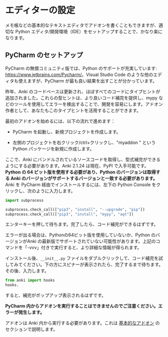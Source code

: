 # エディターの設定

メモ帳などの基本的なテキストエディタでアドオンを書くこともできますが、適切な Python エディタ/開発環境（IDE）をセットアップすることで、かなり楽になります。

## PyCharm のセットアップ

PyCharm の無償コミュニティ版では、Python のサポートが充実しています: <https://www.jetbrains.com/Pycharm/>。Visual Studio Code のような他のエディタも使えますが、PyCharm が最も良い結果を出すことが分かっています。

昨年、Anki のコードベースは更新され、ほぼすべてのコードにタイプヒントが追加されました。これらの型ヒントは、より良いコード補完を提供し、mypy などのツールを使用してエラーを検出することで、開発を容易にします。アドオン作者として、あなたもこのタイプヒントを活用することができます。

最初のアドオンを始めるには、以下の流れで進めます：

- PyCharm を起動し、新規プロジェクトを作成します。

- 左側のプロジェクトを右クリック/ctrl+クリックし、"myaddon " という Python パッケージを新規に作成します。

ここで、Anki にバンドルされているソースコードを取得し、型式補完ができるようにする必要があります。Anki 2.1.24 は現在、PyPI で入手可能です。**Python の 64 ビット版を使用する必要があり、Python のバージョンは取得する Anki のバージョンがサポートするバージョンと一致する必要があります。** Anki を PyCharm 経由でインストールするには、左下の Python Console をクリックし、次のように入力します。

```python
import subprocess

subprocess.check_call(["pip3", "install", "--upgrade", "pip"])
subprocess.check_call(["pip3", "install", "mypy", "aqt"])
```

エンターキーを押して待ちます。完了したら、コード補完ができるはずです。

エラーが出る場合は、Pythonの64ビット版を使用していないか、Python のバージョンがAnki の最新版でサポートされていない可能性があります。上記のコマンドを「-vvv」付きで実行すると、より詳細な情報が得られます。

インストール後、`__init__.py` ファイルをダブルクリックして、コード補完を試してみてください。下の方にスピナーが表示されたら、完了するまで待ちます。その後、入力します。

```python
from anki import hooks
hooks.
```

すると、補完がポップアップ表示されるはずです。

**PyCharm 内からアドオンを実行することはできませんのでご注意ください。エラーが発生します。**

アドオンは Anki 内から実行する必要があります。これは [基本的なアドオン](a-basic-addon.md) のセクションで説明します。
